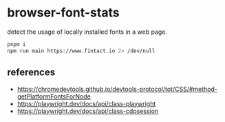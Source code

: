 # browser-font-stats

detect the usage of locally installed fonts in a web page.

```sh
pnpm i
npm run main https://www.fintact.io 2> /dev/null
```

## references

- https://chromedevtools.github.io/devtools-protocol/tot/CSS/#method-getPlatformFontsForNode
- https://playwright.dev/docs/api/class-playwright
- https://playwright.dev/docs/api/class-cdpsession
